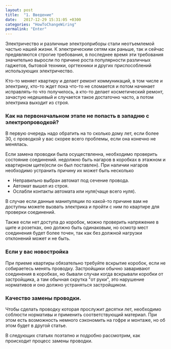 ```yaml
---
layout: post
title:  "1. Введение"
date:   2017-12-29 15:31:05 +0300
categories: "HowToChangeWiring"
permalink: "Enter"
---
```

Электричество и различные электроприборы стали неотъемлемой частью нашей жизни. 
К электрическим сетям как раньше, так и сейчас предявляются строгие требования, в последнее время эти требования значительно выросли по причине роста популярности различных гаджетов, бытовой техники, оргтехники и других приспособлений использующих электричество.

Кто-то меняет квартиру и делает ремонт коммуникаций, в том числе и электрику, кто-то ждет пока что-то не сломается и потом начинает исправлять-то что получилось, а кто-то делает косметический ремонт, зачастую недешевый и случается такое достаточно часто, а потом электрика выходит из строя.

<h3>Как на первоначальном этапе не попасть в западню с электропроводкой?</h3>

В первую очередь надо обратить на то сколько дому лет, если более 30, с проводкой у вас скорее всего проблемы, если она конечно не менялась. 

Если замена проводки была осуществленна, необходимо проверить состояние соединений.
недолжно быть нагаров в коробках в этажном и квартирном щите(если он был поставлен). При наличии нагаров необходимо устранить причину их может быть несколько
<ul>
	<li>
	Неправильно выбран автомат под сечение провода.
	</li>
	<li>	
	Автомат вышел из строя.
	</li>
	<li>
	Ослабли контакты автомата или нуля(чаще всего нуля).
	</li>
</ul>
В случае если данные манипуляции по какой-то причине вам не доступны можете вызвать электрика и пройти с ним по квартире для проверки соединений.

Также если нет доступа до коробок, можно проверить напряжение в щите и розетках, оно должно быть одинаковым, но осмотр мест соединения будет более точен, так как без должной нагрузки отклонений может и не быть.

<h3>Если у вас новостройка</h3>
При приеме квартиры обязательно требуйте вскрытие коробок, если не собираетесь менять проводку. 
Застройщики обычно заваривают соединения в коробках, но бывали случаи когда вскрывали коробки от застройщика, а там обычная скрутка "от руки", это нарушение нормативов и оно должно устраняться застройщиком.

<h3>Качество замены проводки.</h3>
Чтобы сделать проводку которая прослужит десятки лет, необходимо соблюсти нормативы и применить соответствующий материал. При этом есть возможность немного сэкономить на гофре и монтаже, но об этом будет в другой статье.

В следующих статьях поэтапно и подробно рассмотрим, как происходит процесс замены проводки. 

